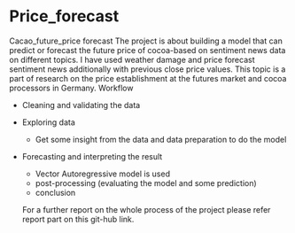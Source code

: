 # Price_forecast
Cacao_future_price forecast
The project is about building a model that can predict or forecast the future price of cocoa-based on sentiment news data on different topics. I have used weather damage and price forecast sentiment news additionally with previous close price values. This topic is a part of research on the price establishment at the futures market and cocoa processors in Germany.
Workflow
- Cleaning and validating the data
- Exploring data
    - Get some insight from the data and data preparation to do the model
- Forecasting and interpreting the result
    - Vector Autoregressive model is used
    - post-processing (evaluating the model and some prediction)
  - conclusion
  
  For a further report on the whole process of the project please refer report part on this git-hub link.
